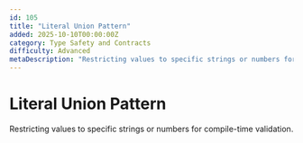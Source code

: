 ```yaml
---
id: 105
title: "Literal Union Pattern"
added: 2025-10-10T00:00:00Z
category: Type Safety and Contracts
difficulty: Advanced
metaDescription: "Restricting values to specific strings or numbers for compile-time validation."
---
```


# Literal Union Pattern

Restricting values to specific strings or numbers for compile-time validation.
